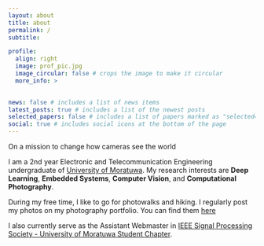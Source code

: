 ```yaml
---
layout: about
title: about
permalink: /
subtitle: 

profile:
  align: right
  image: prof_pic.jpg
  image_circular: false # crops the image to make it circular
  more_info: > 
    

news: false # includes a list of news items
latest_posts: true # includes a list of the newest posts
selected_papers: false # includes a list of papers marked as "selected={true}"
social: true # includes social icons at the bottom of the page
---
```


<div class="magic">On a mission to change how cameras see the world
</div>

I am a 2nd year Electronic and Telecommunication Engineering undergraduate of [University of Moratuwa](https://uom.lk). My research interests are **Deep Learning**, **Embedded Systems**, **Computer Vision**, and **Computational Photography**.

During my free time, I like to go for photowalks and hiking. I regularly post my photos on my photography portfolio. You can find them [here](https://instagram.com/random_captures_of_my_life)

I also currently serve as the Assistant Webmaster in [IEEE Signal Processing Society - University of Moratuwa Student Chapter](https://edu.ieee.org/lk-uomsps/).  
